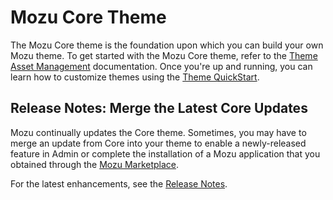 ﻿# Mozu Core Theme

The Mozu Core theme is the foundation upon which you can build your own Mozu theme. To get started with the Mozu Core theme, refer to the [Theme Asset Management](https://www.mozu.com/docs/developer/dev-center/manage-themes.htm) documentation. Once you're up and running, you can learn how to customize themes using the [Theme QuickStart](https://www.mozu.com/docs/developer/themes/quickstart.htm).

## Release Notes: Merge the Latest Core Updates

Mozu continually updates the Core theme. Sometimes, you may have to merge an update from Core into your theme to enable a newly-released feature in Admin or complete the installation of a Mozu application that you obtained through the [Mozu Marketplace](https://www.mozu.com/marketplace).

For the latest enhancements, see the [Release Notes](https://github.com/Mozu/core-theme/blob/master/RELEASE_NOTES.md).


